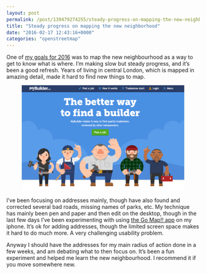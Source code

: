 ```yaml
---
layout: post
permalink: /post/139479274255/steady-progress-on-mapping-the-new-neighborhood
title: "Steady progress on mapping the new neighborhood"
date: "2016-02-17 12:43:16+0000"
categories: "openstreetmap"
---
```

One of <a href="http://www.freyfogle.com/post/138272982085/goals-for-2016">my goals for 2016</a> was to map the new neighbourhood as a way to get to know what is where. I’m making slow but steady progress, and it’s been a good refresh. Years of living in central London, which is mapped in amazing detail, made it hard to find new things to map. 

<center><figure data-orig-width="1670" data-orig-height="1038" class="tmblr-full"><center><img data-orig-width="1670" data-orig-height="1038" src="/img/blog/540.png"/></center></figure></center><p/>
I’ve been focusing on addresses mainly, though have also found and corrected several bad roads, missing names of parks, etc. My technique has mainly been pen and paper and then edit on the desktop, though in the last few days I’ve been experimenting with using <a href="http://wiki.openstreetmap.org/wiki/Go_Map!!">the Go Map!! app</a> on my iphone. It’s ok for adding addresses, though the limited screen space makes it hard to do much more. A very challenging usability problem. 

Anyway I should have the addresses for my main radius of action done in a few weeks, and am debating what to then focus on. It’s been a fun experiment and helped me learn the new neighbourhood. I recommend it if you move somewhere new. 
